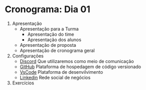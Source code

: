 # Cronograma: Dia 01

1. Apresentação
    - Apresentação para a Turma
        - Apresentação do time
        - Apresentação dos alunos
    - Apresentação de proposta
    - Apresentação de cronograma geral
2. Configurações
    - [Discord](https://discord.gg/PDuPXAeC) Que utilizaremos como meio de comunicação
    - [GitHub](https://github.com/) Plataforma de hospedagem de código versionado
    - [VsCode](https://code.visualstudio.com/download) Plataforma de desenvilvimento
    - [Linkedin](https://br.linkedin.com/) Rede social de negócios
3. Exercícios
